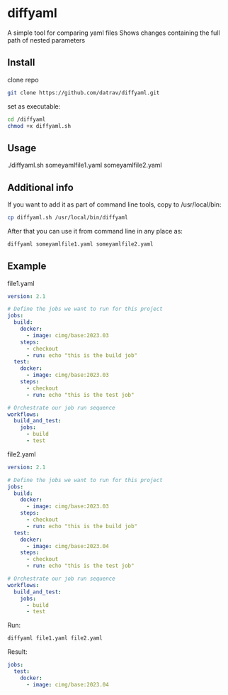 
# diffyaml
A simple tool for comparing yaml files
Shows changes containing the full path of nested parameters
## Install
clone repo
```bash
git clone https://github.com/datrav/diffyaml.git
```

set as executable: 
```bash
cd /diffyaml
chmod +x diffyaml.sh
```

## Usage

./diffyaml.sh someyamlfile1.yaml someyamlfile2.yaml

## Additional info

If you want to add it as part of command line tools, copy to /usr/local/bin:
```bash
cp diffyaml.sh /usr/local/bin/diffyaml
```

After that you can use it from command line in any place as:
```bash
diffyaml someyamlfile1.yaml someyamlfile2.yaml
```

## Example

file1.yaml
```yaml
version: 2.1

# Define the jobs we want to run for this project
jobs:
  build:
    docker:
      - image: cimg/base:2023.03
    steps:
      - checkout
      - run: echo "this is the build job"
  test:
    docker:
      - image: cimg/base:2023.03
    steps:
      - checkout
      - run: echo "this is the test job"

# Orchestrate our job run sequence
workflows:
  build_and_test:
    jobs:
      - build
      - test

```

file2.yaml
```yaml
version: 2.1

# Define the jobs we want to run for this project
jobs:
  build:
    docker:
      - image: cimg/base:2023.03
    steps:
      - checkout
      - run: echo "this is the build job"
  test:
    docker:
      - image: cimg/base:2023.04
    steps:
      - checkout
      - run: echo "this is the test job"

# Orchestrate our job run sequence
workflows:
  build_and_test:
    jobs:
      - build
      - test
```
Run:
```bash
diffyaml file1.yaml file2.yaml
```
Result:
```yaml
jobs:
  test:
    docker:
      - image: cimg/base:2023.04
```
